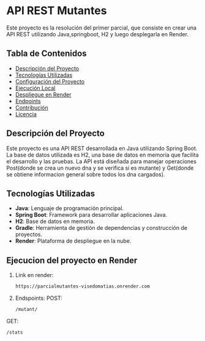# API REST Mutantes

Este proyecto es la resolución del primer parcial, que consiste en crear una API REST utilizando Java,springboot, H2 y luego desplegarla en Render.

## Tabla de Contenidos

- [Descripción del Proyecto](#descripción-del-proyecto)
- [Tecnologías Utilizadas](#tecnologías-utilizadas)
- [Configuración del Proyecto](#configuración-del-proyecto)
- [Ejecución Local](#ejecución-local)
- [Despliegue en Render](#despliegue-en-render)
- [Endpoints](#endpoints)
- [Contribución](#contribución)
- [Licencia](#licencia)

## Descripción del Proyecto

Este proyecto es una API REST desarrollada en Java utilizando Spring Boot. La base de datos utilizada es H2, una base de datos en memoria que facilita el desarrollo y las pruebas. La API está diseñada para manejar operaciones Post(donde se crea un nuevo dna y se verifica si es mutante) y Get(donde se obtiene informacion general sobre todos los dna cargados).

## Tecnologías Utilizadas

- **Java**: Lenguaje de programación principal.
- **Spring Boot**: Framework para desarrollar aplicaciones Java.
- **H2**: Base de datos en memoria.
- **Gradle**: Herramienta de gestión de dependencias y construcción de proyectos.
- **Render**: Plataforma de despliegue en la nube.

## Ejecucion del proyecto en Render
1. Link en render:

   ```bash
   https://parcialmutantes-visedomatias.onrender.com
2. Endspoints:
  POST:
   ```bash
   /mutant/
  GET:
   ```bash
   /stats


